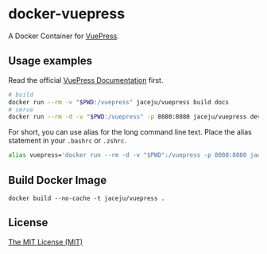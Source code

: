 # docker-vuepress

A Docker Container for [VuePress](https://vuepress.vuejs.org).

## Usage examples

Read the official [VuePress Documentation](https://vuepress.vuejs.org) first.

```bash
# build
docker run --rm -v "$PWD:/vuepress" jaceju/vuepress build docs
# serve
docker run --rm -d -v "$PWD:/vuepress" -p 8080:8080 jaceju/vuepress dev docs
```

For short, you can use alias for the long command line text. Place the alias statement in your `.bashrc` or `.zshrc`.

```bash
alias vuepress='docker run --rm -d -v "$PWD":/vuepress -p 8080:8080 jaceju/vuepress'
```

## Build Docker Image

```
docker build --no-cache -t jaceju/vuepress .
```

## License

[The MIT License (MIT)](https://opensource.org/licenses/MIT)
